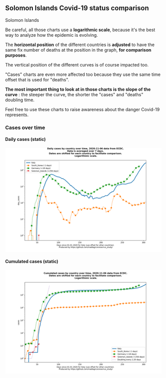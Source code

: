 ## Solomon Islands Covid-19 status comparison 

Solomon Islands



Be careful, all those charts use a **logarithmic scale**, because it's the best way to analyze how the epidemic is evolving.
 
The **horizontal position** of the different countries is **adjusted** to have the same fix number of deaths at the position in the graph, **for comparison purposes**.

The vertical position of the different curves is of course impacted too.

"Cases" charts are even more affected too because they use the same time offset that is used for "deaths".

**The most important thing to look at in those charts is the slope of the curve** : the steeper the curve, the shorter the "cases" and "deaths" doubling time.

Feel free to use these charts to raise awareness about the danger Covid-19 represents. 


 
### Cases over time
 
#### Daily cases (static)
![Solomon Islands covid-19 daily cases static chart](https://raw.githubusercontent.com/madlag/coronavirus_study/master/notebooks/graphs/2020-11-06/countries/Solomon_Islands/2020-11-06_Solomon_Islands_day_cases.png "Solomon Islands covid-19 day_cases static chart")   
 
#### Cumulated cases (static)
![Solomon Islands covid-19 cumulated cases static chart](https://raw.githubusercontent.com/madlag/coronavirus_study/master/notebooks/graphs/2020-11-06/countries/Solomon_Islands/2020-11-06_Solomon_Islands_cases.png "Solomon Islands covid-19 cases static chart")   

